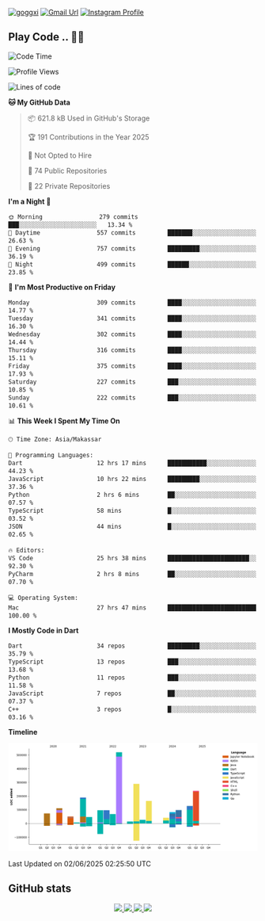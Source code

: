 [![goggxi](https://img.shields.io/badge/Portofolio-Goggxi-orange)](https://goggxi.github.io)
[![Gmail Url](https://img.shields.io/twitter/url?label=Goggxi@gmail.com&logo=gmail&style=social&url=http%3A%2F%2Fmailto%3Acontact.Goggxi@gmail.com)](mailto:Goggxi@gmail.com) [![Instagram Profile](https://img.shields.io/twitter/url?label=moh_rifkan&logo=instagram&style=social&url=https://www.instagram.com/moh_rifkan/)](https://www.instagram.com/moh_rifkan/)

## Play Code .. 💬🚀

<!-- [![Moh Rifkan GitHub stats](https://github-readme-stats.vercel.app/api?username=goggxi&count_private=true&show_icons=true&theme=dracula&custom_title=Goggxi%20Statistic%20🚀)](https://github.com/goggxi/goggxi)

[![Top Langs](https://github-readme-stats.vercel.app/api/top-langs/?username=goggxi&langs_count=8&layout=compact&show_icons=true&theme=dracula)](https://github.com/goggxi/goggxi) -->

<!--START_SECTION:waka-->
![Code Time](http://img.shields.io/badge/Code%20Time-4%2C363%20hrs%2036%20mins-blue)

![Profile Views](http://img.shields.io/badge/Profile%20Views-2-blue)

![Lines of code](https://img.shields.io/badge/From%20Hello%20World%20I%27ve%20Written-2.3%20million%20lines%20of%20code-blue)

**🐱 My GitHub Data** 

> 📦 621.8 kB Used in GitHub's Storage 
 > 
> 🏆 191 Contributions in the Year 2025
 > 
> 🚫 Not Opted to Hire
 > 
> 📜 74 Public Repositories 
 > 
> 🔑 22 Private Repositories 
 > 
**I'm a Night 🦉** 

```text
🌞 Morning                279 commits         ███░░░░░░░░░░░░░░░░░░░░░░   13.34 % 
🌆 Daytime                557 commits         ███████░░░░░░░░░░░░░░░░░░   26.63 % 
🌃 Evening                757 commits         █████████░░░░░░░░░░░░░░░░   36.19 % 
🌙 Night                  499 commits         ██████░░░░░░░░░░░░░░░░░░░   23.85 % 
```
📅 **I'm Most Productive on Friday** 

```text
Monday                   309 commits         ████░░░░░░░░░░░░░░░░░░░░░   14.77 % 
Tuesday                  341 commits         ████░░░░░░░░░░░░░░░░░░░░░   16.30 % 
Wednesday                302 commits         ████░░░░░░░░░░░░░░░░░░░░░   14.44 % 
Thursday                 316 commits         ████░░░░░░░░░░░░░░░░░░░░░   15.11 % 
Friday                   375 commits         ████░░░░░░░░░░░░░░░░░░░░░   17.93 % 
Saturday                 227 commits         ███░░░░░░░░░░░░░░░░░░░░░░   10.85 % 
Sunday                   222 commits         ███░░░░░░░░░░░░░░░░░░░░░░   10.61 % 
```


📊 **This Week I Spent My Time On** 

```text
🕑︎ Time Zone: Asia/Makassar

💬 Programming Languages: 
Dart                     12 hrs 17 mins      ███████████░░░░░░░░░░░░░░   44.23 % 
JavaScript               10 hrs 22 mins      █████████░░░░░░░░░░░░░░░░   37.36 % 
Python                   2 hrs 6 mins        ██░░░░░░░░░░░░░░░░░░░░░░░   07.57 % 
TypeScript               58 mins             █░░░░░░░░░░░░░░░░░░░░░░░░   03.52 % 
JSON                     44 mins             █░░░░░░░░░░░░░░░░░░░░░░░░   02.65 % 

🔥 Editors: 
VS Code                  25 hrs 38 mins      ███████████████████████░░   92.30 % 
PyCharm                  2 hrs 8 mins        ██░░░░░░░░░░░░░░░░░░░░░░░   07.70 % 

💻 Operating System: 
Mac                      27 hrs 47 mins      █████████████████████████   100.00 % 
```

**I Mostly Code in Dart** 

```text
Dart                     34 repos            █████████░░░░░░░░░░░░░░░░   35.79 % 
TypeScript               13 repos            ███░░░░░░░░░░░░░░░░░░░░░░   13.68 % 
Python                   11 repos            ███░░░░░░░░░░░░░░░░░░░░░░   11.58 % 
JavaScript               7 repos             ██░░░░░░░░░░░░░░░░░░░░░░░   07.37 % 
C++                      3 repos             █░░░░░░░░░░░░░░░░░░░░░░░░   03.16 % 
```



**Timeline**

![Lines of Code chart](https://raw.githubusercontent.com/Goggxi/Goggxi/main/assets/bar_graph.png)


 Last Updated on 02/06/2025 02:25:50 UTC
<!--END_SECTION:waka-->

## GitHub stats

<p align="center">
  <a href="https://github.com/goggxi">
    <img src="http://github-profile-summary-cards.vercel.app/api/cards/profile-details?username=goggxi&theme=transparent" />
  </a>
  <a href="https://github.com/goggxi">
    <img src="https://github-readme-streak-stats.herokuapp.com/?user=goggxi&hide_border=true&card_width=338&theme=transparent" />
  </a>
  <a href="https://github.com/goggxi">
    <img src="http://github-profile-summary-cards.vercel.app/api/cards/stats?username=goggxi&theme=transparent" />
  </a>
  <a href="https://github.com/goggxi">
    <img src="https://github-readme-stats.vercel.app/api/top-langs/?username=goggxi&langs_count=10&exclude_repo=&hide=c,makefile,html,css,sass,nix,nunjucks,tsql,dockerfile,shell&card_width=699&hide_border=true&theme=transparent" />
  </a>
  <!-- <br/>
  <a href="https://github.com/goggxi">
    <img src="https://komarev.com/ghpvc/?username=goggxi&color=blue&style=flat" />
  </a> -->
</p>
